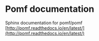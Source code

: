 # Pomf documentation
Sphinx documentation for pomf/pomf
[http://pomf.readthedocs.io/en/latest/](http://pomf.readthedocs.io/en/latest/)
